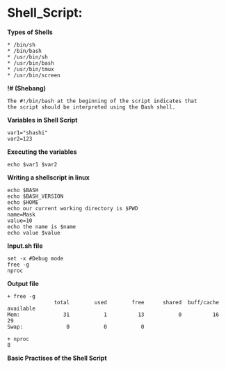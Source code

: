 # Shell_Script:
**Types of Shells**

```
* /bin/sh
* /bin/bash
* /usr/bin/sh
* /usr/bin/bash
* /usr/bin/tmux
* /usr/bin/screen
```
**!# (Shebang)**
```
The #!/bin/bash at the beginning of the script indicates that
the script should be interpreted using the Bash shell.
```

**Variables in Shell Script**
```
var1="shashi"
var2=123
```
**Executing the variables**
```
echo $var1 $var2
```

**Writing a shellscript in linux**
```
echo $BASH
echo $BASH_VERSION
echo $HOME
echo our current working directory is $PWD
name=Mask
value=10
echo the name is $name
echo value $value
```
**Input.sh file**
```
set -x #Debug mode
free -g
nproc
```
**Output file**
```
+ free -g
               total        used        free      shared  buff/cache   available
Mem:              31           1          13           0          16          29
Swap:              0           0           0

+ nproc
8
```
**Basic Practises of the Shell Script**
```
```

